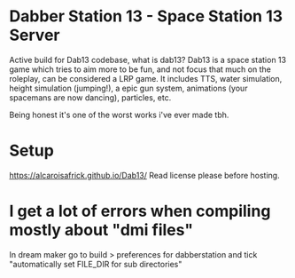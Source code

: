 # Dabber Station 13 - Space Station 13 Server
Active build for Dab13 codebase, what is dab13?
Dab13 is a space station 13 game which tries to aim more to be fun, and not focus that much on the roleplay, can be considered a LRP game. It includes TTS, water simulation, height simulation (jumping!), a epic gun system, animations (your spacemans are now dancing), particles, etc.

Being honest it's one of the worst works i've ever made tbh.

# Setup
https://alcaroisafrick.github.io/Dab13/ Read license please before hosting.

# I get a lot of errors when compiling mostly about "dmi files"
In dream maker go to build > preferences for dabberstation and tick "automatically set FILE_DIR for sub directories"
